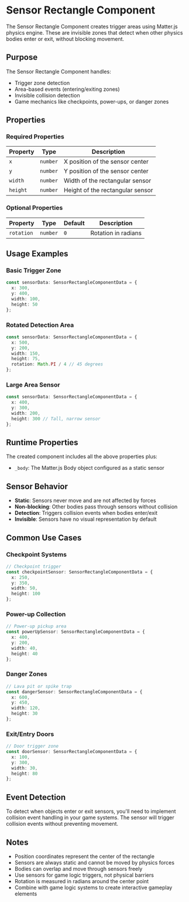 # Sensor Rectangle Component

The Sensor Rectangle Component creates trigger areas using Matter.js physics engine. These are invisible zones that detect when other physics bodies enter or exit, without blocking movement.

## Purpose

The Sensor Rectangle Component handles:
- Trigger zone detection
- Area-based events (entering/exiting zones)
- Invisible collision detection
- Game mechanics like checkpoints, power-ups, or danger zones

## Properties

### Required Properties

| Property | Type | Description |
|----------|------|-------------|
| `x` | `number` | X position of the sensor center |
| `y` | `number` | Y position of the sensor center |
| `width` | `number` | Width of the rectangular sensor |
| `height` | `number` | Height of the rectangular sensor |

### Optional Properties

| Property | Type | Default | Description |
|----------|------|---------|-------------|
| `rotation` | `number` | `0` | Rotation in radians |

## Usage Examples

### Basic Trigger Zone
```typescript
const sensorData: SensorRectangleComponentData = {
  x: 300,
  y: 400,
  width: 100,
  height: 50
};
```

### Rotated Detection Area
```typescript
const sensorData: SensorRectangleComponentData = {
  x: 500,
  y: 200,
  width: 150,
  height: 75,
  rotation: Math.PI / 4 // 45 degrees
};
```

### Large Area Sensor
```typescript
const sensorData: SensorRectangleComponentData = {
  x: 400,
  y: 300,
  width: 200,
  height: 300 // Tall, narrow sensor
};
```

## Runtime Properties

The created component includes all the above properties plus:
- `_body`: The Matter.js Body object configured as a static sensor

## Sensor Behavior

- **Static**: Sensors never move and are not affected by forces
- **Non-blocking**: Other bodies pass through sensors without collision
- **Detection**: Triggers collision events when bodies enter/exit
- **Invisible**: Sensors have no visual representation by default

## Common Use Cases

### Checkpoint Systems
```typescript
// Checkpoint trigger
const checkpointSensor: SensorRectangleComponentData = {
  x: 250,
  y: 350,
  width: 50,
  height: 100
};
```

### Power-up Collection
```typescript
// Power-up pickup area
const powerUpSensor: SensorRectangleComponentData = {
  x: 400,
  y: 200,
  width: 40,
  height: 40
};
```

### Danger Zones
```typescript
// Lava pit or spike trap
const dangerSensor: SensorRectangleComponentData = {
  x: 600,
  y: 450,
  width: 120,
  height: 30
};
```

### Exit/Entry Doors
```typescript
// Door trigger zone
const doorSensor: SensorRectangleComponentData = {
  x: 100,
  y: 300,
  width: 30,
  height: 80
};
```

## Event Detection

To detect when objects enter or exit sensors, you'll need to implement collision event handling in your game systems. The sensor will trigger collision events without preventing movement.

## Notes

- Position coordinates represent the center of the rectangle
- Sensors are always static and cannot be moved by physics forces
- Bodies can overlap and move through sensors freely
- Use sensors for game logic triggers, not physical barriers
- Rotation is measured in radians around the center point
- Combine with game logic systems to create interactive gameplay elements